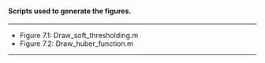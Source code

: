 
#### Scripts used to generate the figures.
-------------------------------------

* Figure 7.1: Draw_soft_thresholding.m
* Figure 7.2: Draw_huber_function.m

-------------------------------------
